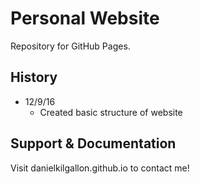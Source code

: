 # Personal Website
Repository for GitHub Pages.

## History
* 12/9/16
     * Created basic structure of website

## Support & Documentation

Visit danielkilgallon.github.io to contact me!
